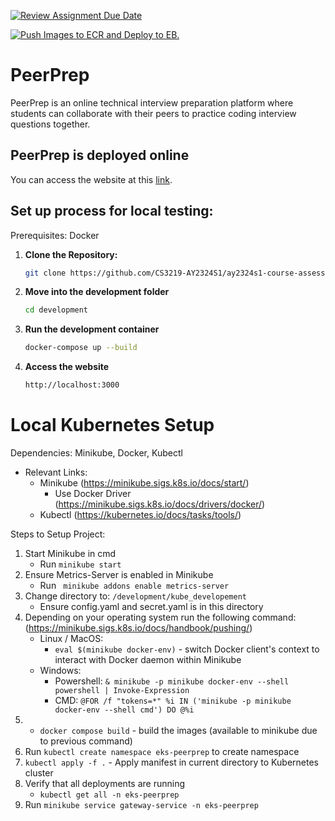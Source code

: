 [![Review Assignment Due Date](https://classroom.github.com/assets/deadline-readme-button-24ddc0f5d75046c5622901739e7c5dd533143b0c8e959d652212380cedb1ea36.svg)](https://classroom.github.com/a/6BOvYMwN)

[![Push Images to ECR and Deploy to EB.](https://github.com/CS3219-AY2324S1/ay2324s1-course-assessment-g09/actions/workflows/aws_deploy.yml/badge.svg)](https://github.com/CS3219-AY2324S1/ay2324s1-course-assessment-g09/actions/workflows/aws_deploy.yml)

# PeerPrep

PeerPrep is an online technical interview preparation platform where students can collaborate with their peers to practice coding interview questions together. 

## PeerPrep is deployed online
You can access the website at this [link](https://a34b5b20ab2724775b6deac2de10363b-f5e838cbca67e6d1.elb.ap-southeast-1.amazonaws.com/).

## Set up process for local testing:
Prerequisites: Docker
1. **Clone the Repository:**
   ```bash
   git clone https://github.com/CS3219-AY2324S1/ay2324s1-course-assessment-g09.git
2. **Move into the development folder**
   ```bash
   cd development
3. **Run the development container**
   ```bash
   docker-compose up --build
4. **Access the website**
   ```bash
   http://localhost:3000
   
# Local Kubernetes Setup
Dependencies: Minikube, Docker, Kubectl
- Relevant Links:
	- Minikube (https://minikube.sigs.k8s.io/docs/start/)
		- Use Docker Driver (https://minikube.sigs.k8s.io/docs/drivers/docker/)
	- Kubectl (https://kubernetes.io/docs/tasks/tools/)


Steps to Setup Project:
1. Start Minikube in cmd
	- Run `minikube start`
2. Ensure Metrics-Server is enabled in Minikube
	- Run ` minikube addons enable metrics-server`
3. Change directory to: `/development/kube_developement`
	- Ensure config.yaml and secret.yaml is in this directory
4. Depending on your operating system run the following command: (https://minikube.sigs.k8s.io/docs/handbook/pushing/)
   - Linux / MacOS:
      - `eval $(minikube docker-env)` - switch Docker client's context to interact with Docker daemon within Minikube  
   - Windows: 
      - Powershell: `& minikube -p minikube docker-env --shell powershell | Invoke-Expression`
      - CMD: `@FOR /f "tokens=*" %i IN ('minikube -p minikube docker-env --shell cmd') DO @%i`
5.  - `docker compose build` - build the images (available to minikube due to previous command)
6. Run `kubectl create namespace eks-peerprep` to create namespace
7. `kubectl apply -f .` - Apply manifest in current directory to Kubernetes cluster
8. Verify that all deployments are running 
	- `kubectl get all -n eks-peerprep`
9. Run `minikube service gateway-service -n eks-peerprep` 
